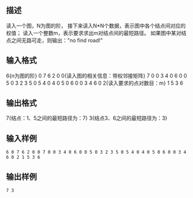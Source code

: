 ## 描述

读入一个图，N为图的阶， 接下来读入N*N个数据，表示图中各个结点间对应的权值； 读入一个整数m，表示要求求出m对结点间的最短路径。 如果图中某对结点之间无路可走，则输出："no find road!"

## 输入格式

6{n为图的阶} 0 7 6 2 0 0{读入图的相关信息：带权邻接矩阵} 7 0 0 3 4 0 6 0 0 5 0 3 2 3 5 0 5 4 0 4 0 5 0 6 0 0 3 4 6 0 2{读入要求的点对数目：m} 1 5 3 6

## 输出格式

7{结点：1、5之间的最短路径为：7} 3{结点3、6之间的最短路径为：3}

## 输入样例

```plaintext
6 0 7 6 2 0 0 7 0 0 3 4 0 6 0 0 5 0 3 2 3 5 0 5 4 0 4 0 5 0 6 0 0 3 4 6 0 2 1 5 3 6
```

## 输出样例

```plaintext
7 3
```



 



 

